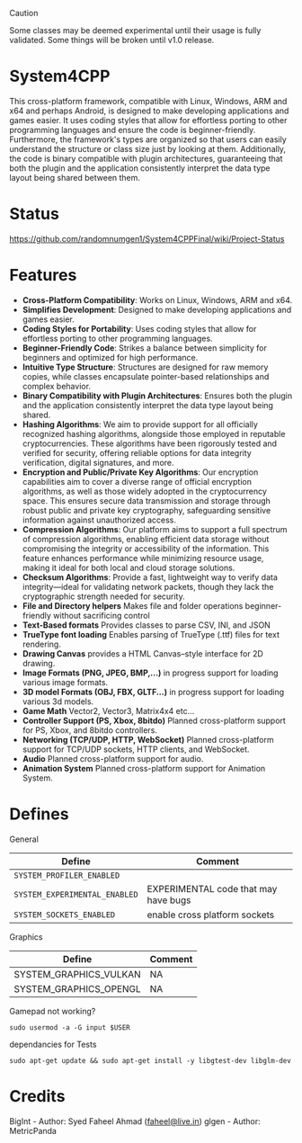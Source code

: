 > [!CAUTION]
> Some classes may be deemed experimental until their usage is fully validated.
> Some things will be broken until v1.0 release.

# System4CPP
This cross-platform framework, compatible with Linux, Windows, ARM and x64 and perhaps Android, is designed to make developing applications and games easier. 
It uses coding styles that allow for effortless porting to other programming languages and ensure the code is beginner-friendly. 
Furthermore, the framework's types are organized so that users can easily understand the structure or class size just by looking at them. 
Additionally, the code is binary compatible with plugin architectures, guaranteeing that both the plugin and the application consistently interpret the data type layout being shared between them.

# Status

https://github.com/randomnumgen1/System4CPPFinal/wiki/Project-Status


# Features

+ **Cross-Platform Compatibility**: Works on Linux, Windows, ARM and x64.
+ **Simplifies Development**: Designed to make developing applications and games easier.
+ **Coding Styles for Portability**: Uses coding styles that allow for effortless porting to other programming languages.
+ **Beginner-Friendly Code**: Strikes a balance between simplicity for beginners and optimized for high performance.
+ **Intuitive Type Structure**: Structures are designed for raw memory copies, while classes encapsulate pointer-based relationships and complex behavior.
+ **Binary Compatibility with Plugin Architectures**: Ensures both the plugin and the application consistently interpret the data type layout being shared.
+ **Hashing Algorithms**: We aim to provide support for all officially recognized hashing algorithms, alongside those employed in reputable cryptocurrencies. These algorithms have been rigorously tested and verified for security, offering reliable options for data integrity verification, digital signatures, and more.
+ **Encryption and Public/Private Key Algorithms**: Our encryption capabilities aim to cover a diverse range of official encryption algorithms, as well as those widely adopted in the cryptocurrency space. This ensures secure data transmission and storage through robust public and private key cryptography, safeguarding sensitive information against unauthorized access.
+ **Compression Algorithms**: Our platform aims to support a full spectrum of compression algorithms, enabling efficient data storage without compromising the integrity or accessibility of the information. This feature enhances performance while minimizing resource usage, making it ideal for both local and cloud storage solutions.
+ **Checksum Algorithms**: Provide a fast, lightweight way to verify data integrity—ideal for validating network packets, though they lack the cryptographic strength needed for security.
+ **File and Directory helpers** Makes file and folder operations beginner-friendly without sacrificing control
+ **Text-Based formats** Provides classes to parse CSV, INI, and JSON
+ **TrueType font loading** Enables parsing of TrueType (.ttf) files for text rendering.
+ **Drawing Canvas** provides a HTML Canvas–style interface for 2D drawing.
+ **Image Formats (PNG, JPEG, BMP,...)** in progress support for loading various image formats.
+ **3D model Formats (OBJ, FBX, GLTF...)** in progress support for loading various 3d models.
+ **Game Math** Vector2, Vector3, Matrix4x4 etc...
+ **Controller Support (PS, Xbox, 8bitdo)** Planned cross-platform support for PS, Xbox, and 8bitdo controllers.
+ **Networking (TCP/UDP, HTTP, WebSocket)** Planned cross-platform support for TCP/UDP sockets, HTTP clients, and WebSocket.
+ **Audio** Planned cross-platform support for audio.
+ **Animation System** Planned cross-platform support for Animation System.





# Defines

General

|            Define            |                Comment               |
| ---------------------------- | ------------------------------------ |
| `SYSTEM_PROFILER_ENABLED`    |                                      |
| `SYSTEM_EXPERIMENTAL_ENABLED`| EXPERIMENTAL code that may have bugs |
| `SYSTEM_SOCKETS_ENABLED`     | enable cross platform sockets        |



Graphics 


|         Define         |   Comment     |
| ---------------------- | ------------- |
| SYSTEM_GRAPHICS_VULKAN |     NA        |
| SYSTEM_GRAPHICS_OPENGL |     NA        |




Gamepad not working?

```
sudo usermod -a -G input $USER
```

dependancies for Tests


```
sudo apt-get update && sudo apt-get install -y libgtest-dev libglm-dev
```


# Credits

BigInt - Author: Syed Faheel Ahmad (faheel@live.in)
glgen  - Author: MetricPanda